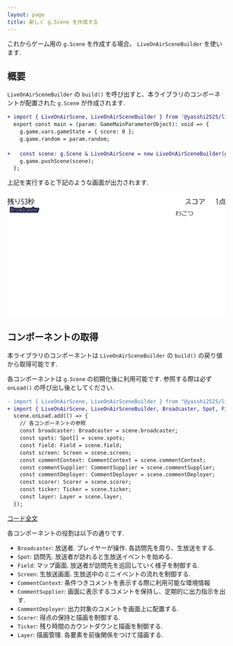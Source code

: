 ```yaml
---
layout: page
title: 新しく g.Scene を作成する
---
```


これからゲーム用の `g.Scene` を作成する場合、 `LiveOnAirSceneBuilder` を使います.

## 概要

`LiveOnAirSceneBuilder` の `build()` を呼び出すと、本ライブラリのコンポーネントが配置された `g.Scene` が作成されます.

```diff typescript
+ import { LiveOnAirScene, LiveOnAirSceneBuilder } from '@yasshi2525/live-on-air';
  export const main = (param: GameMainParameterObject): void => {
    g.game.vars.gameState = { score: 0 };
    g.game.random = param.random;
    
+   const scene: g.Scene & LiveOnAirScene = new LiveOnAirSceneBuilder(g.game).build();
    g.game.pushScene(scene);
  };
```

上記を実行すると下記のような画面が出力されます.

![ゲーム画面](builtin.scene.1.png)

## コンポーネントの取得

本ライブラリのコンポーネントは `LiveOnAirSceneBuilder` の `build()` の戻り値から取得可能です.

各コンポーネントは `g.Scene` の初期化後に利用可能です. 参照する際は必ず `onLoad()` の呼び出し後としてください.

```diff typescript
- import { LiveOnAirScene, LiveOnAirSceneBuilder } from "@yasshi2525/live-on-air";
+ import { LiveOnAirScene, LiveOnAirSceneBuilder, Broadcaster, Spot, Field, Screen, CommentContext, CommentSupplier, CommentDeployer, Scorer, Ticker Layer } from "@yasshi2525/live-on-air";
  scene.onLoad.add(() => {
    // 各コンポーネントの参照
    const broadcaster: Broadcaster = scene.broadcaster;
    const spots: Spot[] = scene.spots;
    const field: Field = scene.field;
    const screen: Screen = scene.screen;
    const commentContext: CommentContext = scene.commentContext;
    const commentSupplier: CommentSupplier = scene.commentSupplier;
    const commentDeployer: CommentDeployer = scene.commentDeployer;
    const scorer: Scorer = scene.scorer;
    const ticker: Ticker = scene.ticker;
    const layer: Layer = scene.layer;
  });
```

[コード全文](https://github.com/yasshi2525/live-on-air/blob/main/sample/src/builtin.scene.ts)

各コンポーネントの役割は以下の通りです.

* `Broadcaster`: 放送者. プレイヤーが操作. 各訪問先を周り、生放送をする.
* `Spot`: 訪問先. 放送者が訪れると生放送イベントを始める.
* `Field`: マップ画面. 放送者が訪問先を巡回していく様子を制御する.
* `Screen`: 生放送画面. 生放送中のミニイベントの流れを制御する.
* `CommentContext`: 条件つきコメントを表示する際に利用可能な環境情報
* `CommentSupplier`: 画面に表示するコメントを保持し、定期的に出力指示を出す.
* `CommentDeployer`: 出力対象のコメントを画面上に配置する.
* `Scorer`: 得点の保持と描画を制御する.
* `Ticker`: 残り時間のカウントダウンと描画を制御する.
* `Layer`: 描画管理. 各要素を前後関係をつけて描画する.
